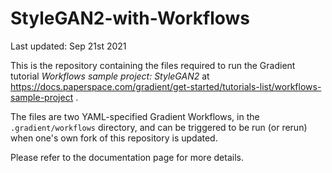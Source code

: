 # StyleGAN2-with-Workflows

Last updated: Sep 21st 2021

This is the repository containing the files required to run the Gradient tutorial *Workflows sample project: StyleGAN2* at https://docs.paperspace.com/gradient/get-started/tutorials-list/workflows-sample-project .

The files are two YAML-specified Gradient Workflows, in the `.gradient/workflows` directory, and can be triggered to be run (or rerun) when one's own fork of this repository is updated.

Please refer to the documentation page for more details.
